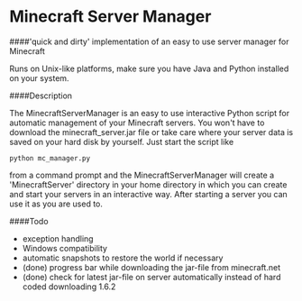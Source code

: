 Minecraft Server Manager
======================

####'quick and dirty' implementation of an easy to use server manager for Minecraft

Runs on Unix-like platforms, make sure you have Java and Python installed on your system.

####Description

The MinecraftServerManager is an easy to use interactive Python script for automatic management of your Minecraft servers. You won't have to download the minecraft_server.jar file or take care where your server data is saved on your hard disk by yourself. Just start the script like

	python mc_manager.py
	
from a command prompt and the MinecraftServerManager will create a 'MinecraftServer' directory in your home directory in which you can create and start your servers in an interactive way. After starting a server you can use it as you are used to.

####Todo
- exception handling
- Windows compatibility
- automatic snapshots to restore the world if necessary
- (done) progress bar while downloading the jar-file from minecraft.net
- (done) check for latest jar-file on server automatically instead of hard coded downloading 1.6.2

